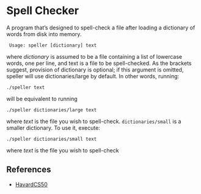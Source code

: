 # Spell Checker
 A program that’s designed to spell-check a file after loading a dictionary of words from disk into memory.

` Usage: speller [dictionary] text`

where *dictionary* is assumed to be a file containing a list of lowercase words, one per line, and text is a file to be spell-checked. As the brackets suggest, provision of dictionary is optional; if this argument is omitted, speller will use dictionaries/large by default. In other words, running:

`./speller text`

will be equivalent to running

`./speller dictionaries/large text`

where *text* is the file you wish to spell-check. `dictionaries/small` is a smaller dictionary. To use it, execute:

`./speller dictionaries/small text`

where _text_ is the file you wish to spell-check

## References
- [HavardCS50](https://cs50.harvard.edu/x/2023/psets/5/speller/)